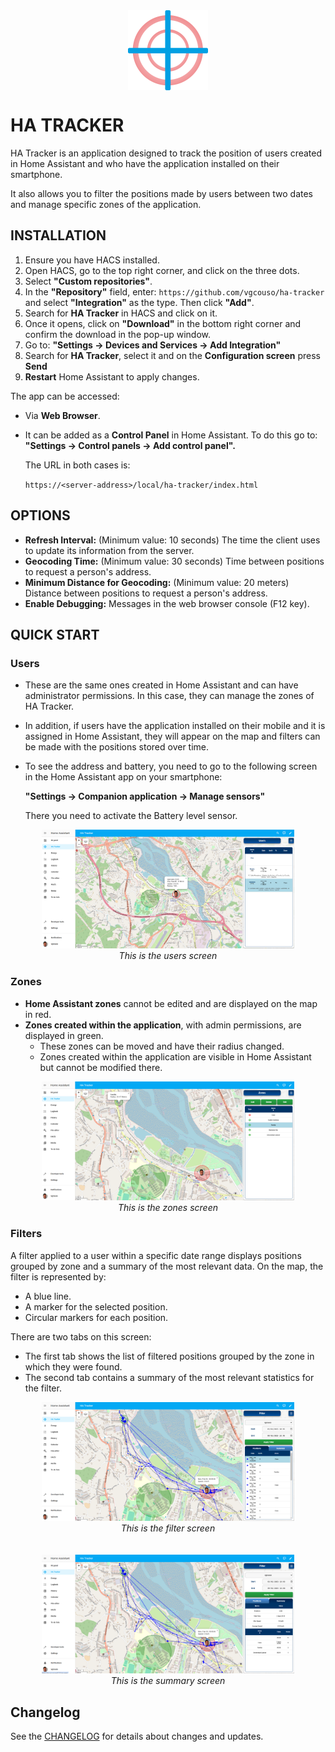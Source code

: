 <div style="text-align: center;">
  <img src="https://raw.githubusercontent.com/vgcouso/ha-tracker/main/docs/images/logo_512x512.png" alt="HA Tracker logo" width="128" height="128" style="display: block; margin: 0 auto;" />
</div>


# HA TRACKER

HA Tracker is an application designed to track the position of users created in Home Assistant and who have the application installed on their smartphone. 

It also allows you to filter the positions made by users between two dates and manage specific zones of the application.


## INSTALLATION 

1. Ensure you have HACS installed.
2. Open HACS, go to the top right corner, and click on the three dots.
3. Select **"Custom repositories"**.
4. In the **"Repository"** field, enter: `https://github.com/vgcouso/ha-tracker` and select **"Integration"** as the type. Then click **"Add"**.
5. Search for **HA Tracker** in HACS and click on it.
6. Once it opens, click on **"Download"** in the bottom right corner and confirm the download in the pop-up window.
7. Go to: **"Settings &rarr; Devices and Services &rarr; Add Integration"**
8. Search for **HA Tracker**, select it and on the **Configuration screen** press **Send**
9. **Restart** Home Assistant to apply changes.

The app can be accessed:

- Via **Web Browser**.
- It can be added as a **Control Panel** in Home Assistant. To do this go to: **"Settings &rarr; Control panels &rarr; Add control panel".**
    
	The URL in both cases is:

   `https://<server-address>/local/ha-tracker/index.html`


## OPTIONS

- **Refresh Interval:** (Minimum value: 10 seconds) The time the client uses to update its information from the server.
- **Geocoding Time:** (Minimum value: 30 seconds) Time between positions to request a person's address.
- **Minimum Distance for Geocoding:** (Minimum value: 20 meters) Distance between positions to request a person's address.
- **Enable Debugging:** Messages in the web browser console (F12 key).

    
## QUICK START

### Users

- These are the same ones created in Home Assistant and can have administrator permissions. In this case, they can manage the zones of HA Tracker.
- In addition, if users have the application installed on their mobile and it is assigned in Home Assistant, they will appear on the map and filters can be made with the positions stored over time.
- To see the address and battery, you need to go to the following screen in the Home Assistant app on your smartphone:

    **"Settings &rarr; Companion application &rarr; Manage sensors"**
  
  There you need to activate the Battery level sensor.

<div align="center">
  <img src="https://raw.githubusercontent.com/vgcouso/ha-tracker/main/docs/images/users.png" alt="HA Tracker users screen" style="width: 80%; max-width: 100%; height: auto;" />
  <br>
  <em>This is the users screen</em>
</div>

### Zones

- **Home Assistant zones** cannot be edited and are displayed on the map in red.
- **Zones created within the application**, with admin permissions, are displayed in green.
  - These zones can be moved and have their radius changed.
  - Zones created within the application are visible in Home Assistant but cannot be modified there.

<div align="center">
  <img src="https://raw.githubusercontent.com/vgcouso/ha-tracker/main/docs/images/zones.png" alt="HA Tracker zones screen" style="width: 80%; max-width: 100%; height: auto;" />
  <br>
  <em>This is the zones screen</em>
</div>

### Filters

A filter applied to a user within a specific date range displays positions grouped by zone and a summary of the most relevant data.
On the map, the filter is represented by:
- A blue line.
- A marker for the selected position.
- Circular markers for each position.


There are two tabs on this screen:
- The first tab shows the list of filtered positions grouped by the zone in which they were found.
- The second tab contains a summary of the most relevant statistics for the filter.


<div align="center">
  <img src="https://raw.githubusercontent.com/vgcouso/ha-tracker/main/docs/images/filter.png" alt="HA Tracker filter screen" style="width: 80%; max-width: 100%; height: auto;" />
  <br>
  <em>This is the filter screen</em>
</div>
<br>
<br>
<div align="center">
  <img src="https://raw.githubusercontent.com/vgcouso/ha-tracker/main/docs/images/summary.png" alt="HA Tracker summary screen" style="width: 80%; max-width: 100%; height: auto;" />
  <br>
  <em>This is the summary screen</em>
</div>


## Changelog

See the [CHANGELOG](CHANGELOG.md) for details about changes and updates.
